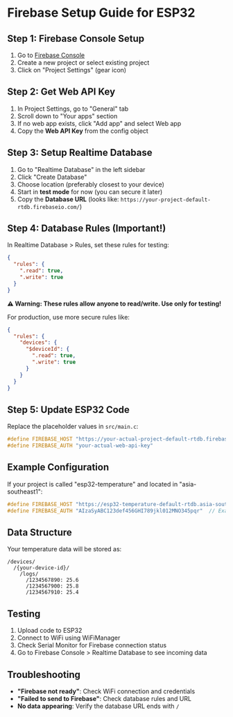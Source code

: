 # Firebase Setup Guide for ESP32

## Step 1: Firebase Console Setup

1. Go to [Firebase Console](https://console.firebase.google.com/)
2. Create a new project or select existing project
3. Click on "Project Settings" (gear icon)

## Step 2: Get Web API Key

1. In Project Settings, go to "General" tab
2. Scroll down to "Your apps" section
3. If no web app exists, click "Add app" and select Web app
4. Copy the **Web API Key** from the config object

## Step 3: Setup Realtime Database

1. Go to "Realtime Database" in the left sidebar
2. Click "Create Database"
3. Choose location (preferably closest to your device)
4. Start in **test mode** for now (you can secure it later)
5. Copy the **Database URL** (looks like: `https://your-project-default-rtdb.firebaseio.com/`)

## Step 4: Database Rules (Important!)

In Realtime Database > Rules, set these rules for testing:

```json
{
  "rules": {
    ".read": true,
    ".write": true
  }
}
```

**⚠️ Warning: These rules allow anyone to read/write. Use only for testing!**

For production, use more secure rules like:
```json
{
  "rules": {
    "devices": {
      "$deviceId": {
        ".read": true,
        ".write": true
      }
    }
  }
}
```

## Step 5: Update ESP32 Code

Replace the placeholder values in `src/main.c`:

```c
#define FIREBASE_HOST "https://your-actual-project-default-rtdb.firebaseio.com/"
#define FIREBASE_AUTH "your-actual-web-api-key"
```

## Example Configuration

If your project is called "esp32-temperature" and located in "asia-southeast1":

```c
#define FIREBASE_HOST "https://esp32-temperature-default-rtdb.asia-southeast1.firebasedatabase.app/"
#define FIREBASE_AUTH "AIzaSyABC123def456GHI789jkl012MNO345pqr"  // Example key
```

## Data Structure

Your temperature data will be stored as:
```
/devices/
  /{your-device-id}/
    /logs/
      /1234567890: 25.6
      /1234567900: 25.8
      /1234567910: 25.4
```

## Testing

1. Upload code to ESP32
2. Connect to WiFi using WiFiManager
3. Check Serial Monitor for Firebase connection status
4. Go to Firebase Console > Realtime Database to see incoming data

## Troubleshooting

- **"Firebase not ready"**: Check WiFi connection and credentials
- **"Failed to send to Firebase"**: Check database rules and URL
- **No data appearing**: Verify the database URL ends with `/`
